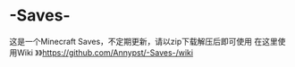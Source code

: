 # -Saves-
这是一个Minecraft Saves，不定期更新，请以zip下载解压后即可使用
在这里使用Wiki  》》https://github.com/Annypst/-Saves-/wiki
